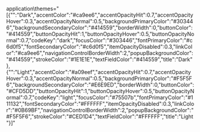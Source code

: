 application\themes="[{\"\":\"Dark\",\"accentColor\":\"#ca9ee6\",\"accentOpacityHit\":0.7,\"accentOpacityHover\":0.3,\"accentOpacityNormal\":0.5,\"backgroundPrimaryColor\":\"#303446\",\"backgroundSecondaryColor\":\"#414559\",\"borderWidth\":0,\"buttonColor\":\"#414559\",\"buttonOpacityHit\":1,\"buttonOpacityHover\":0.5,\"buttonOpacityNormal\":0.7,\"codeKey\":\"dark\",\"focusColor\":\"#303446\",\"fontPrimaryColor\":\"#c6d0f5\",\"fontSecondaryColor\":\"#c6d0f5\",\"itemOpacityDisabled\":0.3,\"linkColor\":\"#ca9ee6\",\"navigationControlBorderWidth\":2,\"popupBackgroundColor\":\"#414559\",\"strokeColor\":\"#1E1E1E\",\"textFieldColor\":\"#414559\",\"title\":\"Dark\"},{\"\":\"Light\",\"accentColor\":\"#a09eef\",\"accentOpacityHit\":0.7,\"accentOpacityHover\":0.3,\"accentOpacityNormal\":0.5,\"backgroundPrimaryColor\":\"#F5F5F6\",\"backgroundSecondaryColor\":\"#E6E9ED\",\"borderWidth\":0,\"buttonColor\":\"#CFD5DD\",\"buttonOpacityHit\":1,\"buttonOpacityHover\":0.5,\"buttonOpacityNormal\":0.7,\"codeKey\":\"light\",\"focusColor\":\"#75507b\",\"fontPrimaryColor\":\"#111132\",\"fontSecondaryColor\":\"#FFFFFF\",\"itemOpacityDisabled\":0.3,\"linkColor\":\"#0B69BF\",\"navigationControlBorderWidth\":2,\"popupBackgroundColor\":\"#F5F5F6\",\"strokeColor\":\"#CED1D4\",\"textFieldColor\":\"#FFFFFF\",\"title\":\"Light\"}]"